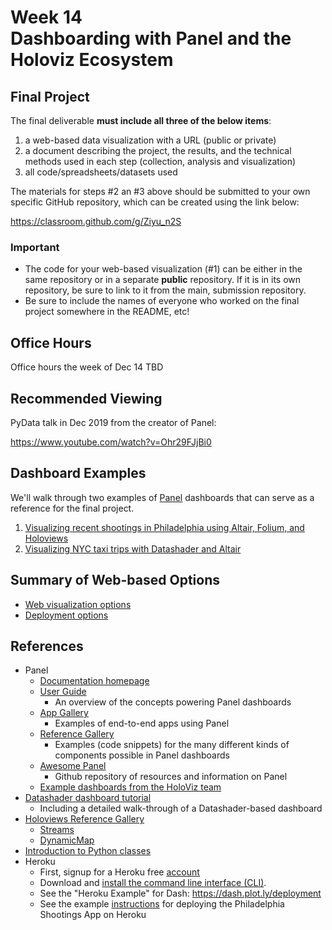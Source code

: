 # Week 14<br>Dashboarding with Panel and the Holoviz Ecosystem

## Final Project

The final deliverable **must include all three of the below items**:

1. a web-based data visualization with a URL (public or private)
1. a document describing the project, the results, and the technical methods used in each step (collection, analysis and visualization)
1. all code/spreadsheets/datasets used

The materials for steps #2 an #3 above should be submitted to your own specific GitHub repository, which can be created using the link below:

https://classroom.github.com/g/Ziyu_n2S

### Important

- The code for your web-based visualization (#1) can be either in the same repository or in a separate **public** repository. If it is in its own repository, be sure to link to it from the main, submission repository.
- Be sure to include the names of everyone who worked on the final project somewhere in the README, etc!

## Office Hours

Office hours the week of Dec 14 TBD

## Recommended Viewing

PyData talk in Dec 2019 from the creator of Panel:

https://www.youtube.com/watch?v=Ohr29FJjBi0

## Dashboard Examples

We'll walk through two examples of [Panel](https://panel.holoviz.org) dashboards that can serve as a reference for the final project.

1. [Visualizing recent shootings in Philadelphia using Altair, Folium, and Holoviews](https://github.com/MUSA-550-Fall-2020/philadelphia-shootings-app)
1. [Visualizing NYC taxi trips with Datashader and Altair](https://github.com/MUSA-550-Fall-2020/datashader-nyc-taxi-app)

## Summary of Web-based Options

- [Web visualization options](./WebVisualizationOptions.md)
- [Deployment options](./DeploymentOptions.md)

## References

- Panel
  - [Documentation homepage](https://panel.holoviz.org)
  - [User Guide](https://panel.holoviz.org/user_guide/index.html)
      - An overview of the concepts powering Panel dashboards
  - [App Gallery](https://panel.holoviz.org/gallery/index.html)
      - Examples of end-to-end apps using Panel
  - [Reference Gallery](https://panel.holoviz.org/reference/index.html)
      - Examples (code snippets) for the many different kinds of components possible in Panel dashboards
  - [Awesome Panel](https://github.com/MarcSkovMadsen/awesome-panel)
      - Github repository of resources and information on Panel
  - [Example dashboards from the HoloViz team](https://github.com/holoviz-demos)
- [Datashader dashboard tutorial](https://examples.holoviz.org/datashader_dashboard/dashboard.html)
  - Including a detailed walk-through of a Datashader-based dashboard
- [Holoviews Reference Gallery](http://holoviews.org/reference/index.html)
  - [Streams](http://holoviews.org/reference/index.html#streams)
  - [DynamicMap](http://holoviews.org/reference/containers/bokeh/DynamicMap.html#bokeh-gallery-dynamicmap)
- [Introduction to Python classes](http://www.jesshamrick.com/2011/05/18/an-introduction-to-classes-and-inheritance-in-python/)
- Heroku
  - First, signup for a Heroku free [account](https://signup.heroku.com)
  - Download and [install the command line interface (CLI)](https://devcenter.heroku.com/articles/getting-started-with-python#set-up).
  - See the "Heroku Example" for Dash: https://dash.plot.ly/deployment
  - See the example [instructions](https://github.com/MUSA-550-Fall-2020/philadelphia-shootings-app#deploying-this-app-on-heroku) for deploying the Philadelphia Shootings App on Heroku
